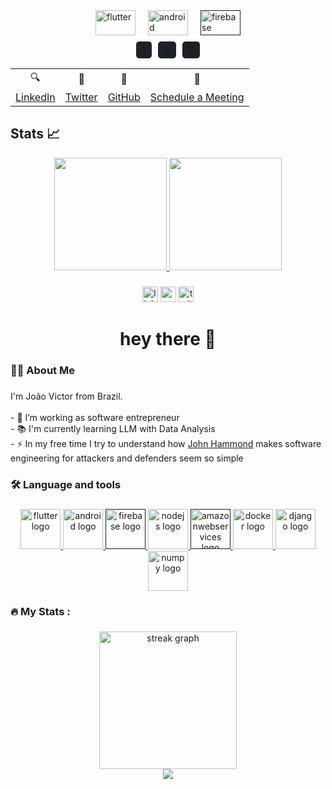 <style>
.carousel-container {
  position: relative;
  width: 300px;
  margin: auto;
  overflow: hidden;
}

.carousel-slide {
  display: flex;
  transition: transform 0.5s ease;
  width: 100%;
}

.carousel-item {
  min-width: 100%;
  display: flex;
  justify-content: center;
  align-items: center;
  gap: 20px;
}

input[name="carousel"] {
  display: none;
}

#item-1:checked ~ .slides { transform: translateX(0%); }
#item-2:checked ~ .slides { transform: translateX(-100%); }
#item-3:checked ~ .slides { transform: translateX(-200%); }

.carousel-nav {
  display: flex;
  justify-content: center;
  margin-top: 10px;
  gap: 10px;
}
.carousel-nav label {
  cursor: pointer;
  background: #1e2129;
  padding: 5px 10px;
  border-radius: 5px;
}
.carousel-nav label:hover {
  background: #999;
}
</style>
<div class="carousel-container">
  <input type="radio" name="carousel" id="item-1" checked>
  <input type="radio" name="carousel" id="item-2">
  <input type="radio" name="carousel" id="item-3">
  <div class="carousel-slide slides">
    <div class="carousel-item">
      <a href="https://github.com/jvcss/Smart-Food">
        <img src="https://cdn.jsdelivr.net/gh/devicons/devicon/icons/flutter/flutter-original.svg" height="40" width="64"  alt="flutter" />
      </a>
      <a href="https://github.com/jvcss/Smart-Food/tree/main/smart_food">
        <img src="https://cdn.jsdelivr.net/gh/devicons/devicon/icons/android/android-original.svg" height="40" width="64"  alt="android" />
      </a>
      <a href="">
        <img src="https://cdn.jsdelivr.net/gh/devicons/devicon/icons/firebase/firebase-plain-wordmark.svg" height="40" width="64"  alt="firebase" />
      </a>
    </div>
    <div class="carousel-item">
      <a href="https://github.com/jvcss/Postgres-Node-React-Jest-Actions">
        <img src="https://cdn.jsdelivr.net/gh/devicons/devicon/icons/nodejs/nodejs-original.svg" height="40" width="64"  alt="nodejs" />
      </a>
      <a href="">
        <img src="https://cdn.jsdelivr.net/gh/devicons/devicon/icons/amazonwebservices/amazonwebservices-plain-wordmark.svg" height="40" width="64"  alt="aws" />
      </a>
      <a href="https://github.com/jvcss/GoDocker">
        <img src="https://cdn.jsdelivr.net/gh/devicons/devicon/icons/docker/docker-plain-wordmark.svg" height="40" width="64" alt="docker" />
      </a>
    </div>
    <div class="carousel-item">
      <a href="https://github.com/jvcss/Smart-Food/tree/main/smart_feeder">
        <img src="https://icongr.am/devicon/django-line.svg?color=currentColor" height="40" width="64" alt="django" />
      </a>
      <a href="https://github.com/jvcss/AI-Crypto-Trader">
        <img src="https://cdn.jsdelivr.net/gh/devicons/devicon/icons/numpy/numpy-original.svg" height="40" alt="numpy" />
      </a>
    </div>
  </div>
  <div class="carousel-nav">
    <label for="item-1">1</label>
    <label for="item-2">2</label>
    <label for="item-3">3</label>
  </div>
</div>

<div align="center">
    <table>
  <tr>
    <td align="center">🔍</td>
    <td align="center">🥂</td>
    <td align="center">🍰</td>
    <td align="center">🤝</td>
  </tr>
  <tr>
    <td align="center"><a href="https://www.linkedin.com/in/jvcss/">LinkedIn</a></td>
    <td align="center"><a href="https://twitter.com/jvictorcard">Twitter</a></td>
    <td align="center"><a href="https://github.com/jvcss">GitHub</a></td>
    <td align="center"><a href="https://calendly.com/joaovictorcardoso/30min">Schedule a Meeting</a></td>
  </tr>
</table>
</div>

## Stats 📈

<div align="center">
    <a href="https://calendly.com/joaovictorcardoso/30min">
        <img height="180em" src="https://github-readme-stats.vercel.app/api?username=jvcss" onerror="this.src=''"/>
        <img height="180em" src="https://github-readme-stats.vercel.app/api/top-langs/?username=jvcss&layout=compact&langs_count=6&theme=gotham&hide=VBA,HTML,CSS,TEX,SCSS" onerror="this.src='https://github-readme-stats.vercel.app/api/top-langs/?username=jvcss&layout=compact&langs_count=6&theme=gotham&hide=VBA,HTML,CSS,TEX,SCSS'"/>
    </a>
</div>

###

<div align="center">
  <img src="https://img.shields.io/static/v1?message=LinkedIn&logo=linkedin&label=&color=0077B5&logoColor=white&labelColor=&style=for-the-badge" height="25" alt="linkedin logo"  />
  <img src="https://img.shields.io/static/v1?message=Youtube&logo=youtube&label=&color=FF0000&logoColor=white&labelColor=&style=for-the-badge" height="25" alt="youtube logo"  />
  <img src="https://img.shields.io/static/v1?message=Twitter&logo=twitter&label=&color=1DA1F2&logoColor=white&labelColor=&style=for-the-badge" height="25" alt="twitter logo"  />
</div>

###

<h1 align="center">hey there 👋</h1>

###

<h3 align="left">👩‍💻  About Me</h3>

###

<p align="left">I'm João Victor from Brazil.<br><br>- 🔭 I’m working as software entrepreneur<br>- 📚 I'm currently learning LLM with Data Analysis<br>- ⚡ In my free time I try to understand how <a href="https://www.youtube.com/@_JohnHammond">John Hammond<a> makes software engineering for attackers and defenders seem so simple</p>

###

<h3 align="left">🛠 Language and tools</h3>

###

<div align="center">
  <a href="https://github.com/jvcss/Smart-Food">
    <img src="https://cdn.jsdelivr.net/gh/devicons/devicon/icons/flutter/flutter-original.svg" height="64" width="64" alt="flutter logo"  />
  </a>

  <a href="https://github.com/jvcss/Smart-Food/tree/main/smart_food">
    <img src="https://cdn.jsdelivr.net/gh/devicons/devicon/icons/android/android-original.svg" height="64" width="64" alt="android logo"  />
  </a>
  
  <a href="">
    <img src="https://cdn.jsdelivr.net/gh/devicons/devicon/icons/firebase/firebase-plain-wordmark.svg" height="64" width="64" alt="firebase logo"  />
  </a>
  
  <a href="https://github.com/jvcss/Postgres-Node-React-Jest-Actions">
    <img src="https://cdn.jsdelivr.net/gh/devicons/devicon/icons/nodejs/nodejs-original.svg" height="64" width="64" alt="nodejs logo"  />
  </a>
  
  <a href="">
    <img src="https://cdn.jsdelivr.net/gh/devicons/devicon/icons/amazonwebservices/amazonwebservices-plain-wordmark.svg" height="64" width="64" alt="amazonwebservices logo"  />
  </a>
  
  <a href="https://github.com/jvcss/GoDocker">
    <img src="https://cdn.jsdelivr.net/gh/devicons/devicon/icons/docker/docker-plain-wordmark.svg" height="64" width="64" alt="docker logo"  />
  </a>
  
  <a href="https://github.com/jvcss/Smart-Food/tree/main/smart_feeder">
    <img src="https://icongr.am/devicon/django-line.svg?color=currentColor" height="64" width="64" alt="django logo"  />
  </a>
  
  <a href="https://github.com/jvcss/AI-Crypto-Trader">
    <img src="https://cdn.jsdelivr.net/gh/devicons/devicon/icons/numpy/numpy-original.svg" height="64" width="64" alt="numpy logo"  />
  </a>
</div>

###

<h3 align="left">🔥   My Stats :</h3>

###

<div align="center">
  <img src="https://streak-stats.demolab.com?user=jvcss&locale=en&mode=daily&theme=dark&hide_border=false&border_radius=5&order=3" height="220" alt="streak graph"  />
</div>

  <a hrf="https://www.buymeacoffee.com/jvcs/">
<div align="center">
    <img src="https://img.shields.io/badge/Buy%20Me%20A%20Coffee-05122A?style=for-the-badge&logo=buy-me-a-coffee&logoColor=green">
</div>
  </a>

